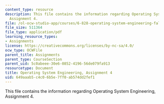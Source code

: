 ```yaml
---
content_type: resource
description: This file contains the information regarding Operating System Engineering,
  Assignment 4.
file: /ol-ocw-studio-app/courses/6-828-operating-system-engineering-fall-2012/649aaab5c4c06b5e7ff0ab574dd2fef1_MIT6_828F12_assignment4.pdf
file_size: 511364
file_type: application/pdf
learning_resource_types:
- Assignments
license: https://creativecommons.org/licenses/by-nc-sa/4.0/
ocw_type: OCWFile
parent_title: Assignments
parent_type: CourseSection
parent_uid: 5c0abeee-30e6-0852-4196-56de079fa913
resourcetype: Document
title: Operating System Engineering, Assignment 4
uid: 649aaab5-c4c0-6b5e-7ff0-ab574dd2fef1
---
```

This file contains the information regarding Operating System Engineering, Assignment 4.